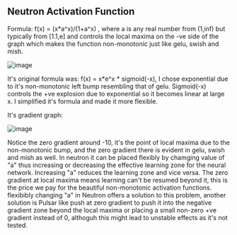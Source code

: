 ## Neutron Activation Function
Formula: f(x) = (x*a^x)/(1+a^x) , where a is any real number from (1,inf) but typically from [1.1,e] and controls the local maxima on the -ve side of the graph
which makes the function non-monotonic just like gelu, swish and mish. 

![image](https://github.com/user-attachments/assets/585a98ac-425c-42c5-a5f1-f075c74cda5e)

It's original formula was: f(x) = x*e^x * sigmoid(-x), I chose exponential due to it's non-monotonic left bump resembling that of gelu. Sigmoid(-x) controls the +ve
explosion due to exponential so it becomes linear at large x. I simplified it's formula and made it more flexible.

It's gradient graph: 

![image](https://github.com/user-attachments/assets/29a13fe7-b788-457c-b639-5d56ea2ddb77)

Notice the zero gradient around -10, it's the point of local maxima due to the non-monotonic bump, and the zero gradient there is evident in gelu, swish and mish 
as well. In neutron it can be placed flexibly by chamging value of "a" thus increasing or decreasing the effective learning zone for the neural network. Increasing
"a" reduces the learning zone and vice versa. The zero gradient at local maxima means learning can't be resumed beyond it, this is the price we pay for the 
beautiful non-monotonic activation functions. flexibibly changing "a" in Neutron offers a solution to this problem, another solution is Pulsar like push at zero 
gradient to push it into the negative gradient zone beyond the local maxima or placing a small non-zero +ve gradient instead of 0, althoguh this might lead to 
unstable effects as it's not tested.
